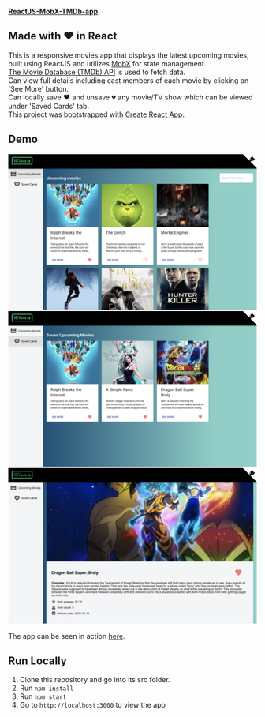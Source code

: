 [**ReactJS-MobX-TMDb-app**](https://github.com/rashmiap/mobx-tmdb-react-app/)

Made with :heart: in React
-
This is a responsive movies app that displays the latest upcoming movies, built using ReactJS and utilizes [MobX](https://github.com/mobxjs/mobx) for state management.<br />
[The Movie Database (TMDb) API](https://www.themoviedb.org/documentation/api) is used to fetch data. <br />
Can view full details including cast members of each movie by clicking on 'See More' button.<br />
Can locally save :heart: and unsave :broken_heart: any movie/TV show which can be viewed under 'Saved Cards' tab.<br />
This project was bootstrapped with [Create React App](https://github.com/facebookincubator/create-react-app).

Demo
-
![Preview Movie](src/Assets/previews/preview-movies.png)
![Preview Saved](src/Assets/previews/preview-saved.png)
![Preview Details](src/Assets/previews/preview-details.png)

The app can be seen in action [here]().

**Run Locally**
-
 1.  Clone this repository and go into its src folder.
 2.  Run  `npm install`
 3.  Run  `npm start`
 4.  Go to  `http://localhost:3000`  to view the app

